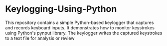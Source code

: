 # Keylogging-Using-Python
This repository contains a simple Python-based keylogger that captures and records keyboard inputs. It demonstrates how to monitor keystrokes using Python's pynput library. The keylogger writes the captured keystrokes to a text file for analysis or review
